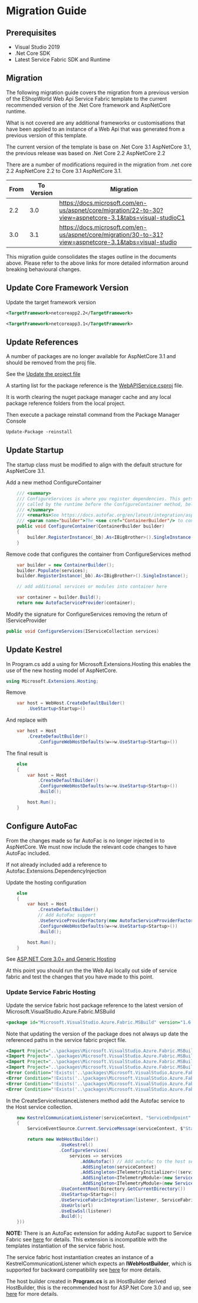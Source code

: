 # Migration Guide

## Prerequisites 

* Visual Studio 2019
* .Net Core SDK
* Latest Service Fabric SDK and Runtime

## Migration

The following migration guide covers the migration from a previous version of the EShopWorld Web Api Service Fabric template to the current recommended version of the .Net Core framework and AspNetCore runtime.

What is not covered are any additional frameworks or customisations that have been applied to an instance of a Web Api that was generated from a previous version of this template.

The current version of the template is base on .Net Core 3.1 AspNetCore 3.1, the previous release was based on .Net Core 2.2 AspNetCore 2.2

There are a number of modifications required in the migration from .net core 2.2 AspNetCore 2.2 to Core 3.1 AspNetCore 3.1.

 From | To Version | Migration
---------|----------|---------
 2.2 | 3.0 | https://docs.microsoft.com/en-us/aspnet/core/migration/22-to-30?view=aspnetcore-3.1&tabs=visual-studioC1
 3.0 | 3.1 | https://docs.microsoft.com/en-us/aspnet/core/migration/30-to-31?view=aspnetcore-3.1&tabs=visual-studio

This migration guide consolidates the stages outline in the documents above. Please refer to the above links for more detailed information around breaking behavioural changes.

## Update Core Framework Version

Update the target framework version

``` xml
<TargetFramework>netcoreapp2.2</TargetFramework>
```

``` xml
<TargetFramework>netcoreapp3.1</TargetFramework>
```

## Update References

A number of packages are no longer available for AspNetCore 3.1 and should be removed from the proj file.

See the [Update the project file](https://docs.microsoft.com/en-us/aspnet/core/migration/22-to-30?view=aspnetcore-3.1&tabs=visual-studio#update-the-project-file)

A starting list for the package reference is the [WebAPIService.csproj](src/content/src/WebAPIService/WebAPIService.csproj) file.

It is worth clearing the nuget package manager cache and any local package reference folders from the local project.

Then execute a package reinstall command from the Package Manager Console

``` ps
Update-Package -reinstall
```

## Update Startup

The startup class must be modified to align with the default structure for AspNetCore 3.1.

Add a new method ConfigureContainer

``` csharp
    /// <summary>
    /// ConfigureServices is where you register dependencies. This gets
    /// called by the runtime before the ConfigureContainer method, below.
    /// </summary>
    /// <remarks>See https://docs.autofac.org/en/latest/integration/aspnetcore.html#asp-net-core-3-0-and-generic-hosting</remarks>
    /// <param name="builder">The <see cref="ContainerBuilder"/> to configure</param>
    public void ConfigureContainer(ContainerBuilder builder)
    {
        builder.RegisterInstance(_bb).As<IBigBrother>().SingleInstance();
    }
```

Remove code that configures the container from ConfigureServices method

``` csharp
    var builder = new ContainerBuilder();
    builder.Populate(services);
    builder.RegisterInstance(_bb).As<IBigBrother>().SingleInstance();

    // add additional services or modules into container here

    var container = builder.Build();
    return new AutofacServiceProvider(container);
```

Modify the signature for ConfigureServices removing the return of IServiceProvider

``` csharp
public void ConfigureServices(IServiceCollection services)
```

## Update Kestrel

In Program.cs add a using for Microsoft.Extensions.Hosting this enables the use of the new hosting model of AspNetCore.

``` csharp
using Microsoft.Extensions.Hosting;
```

Remove

``` csharp
    var host = WebHost.CreateDefaultBuilder()
        .UseStartup<Startup>()
```

And replace with

``` csharp
    var host = Host
        .CreateDefaultBuilder()
            .ConfigureWebHostDefaults(w=>w.UseStartup<Startup>())
```

The final result is

``` csharp
    else
    {
        var host = Host
            .CreateDefaultBuilder()
            .ConfigureWebHostDefaults(w=>w.UseStartup<Startup>())
            .Build();

        host.Run();
    }
```

## Configure AutoFac

From the changes made so far AutoFac is no longer injected in to AspNetCore. We must now include the relevant code changes to have AutoFac included.

If not already included add a reference to Autofac.Extensions.DependencyInjection

Update the hosting configuration

``` csharp
    else
    {
        var host = Host
            .CreateDefaultBuilder()
            // Add AutoFac support
            .UseServiceProviderFactory(new AutofacServiceProviderFactory())
            .ConfigureWebHostDefaults(w=>w.UseStartup<Startup>())
            .Build();

        host.Run();
    }
```

See [ASP.NET Core 3.0+ and Generic Hosting](https://docs.autofac.org/en/latest/integration/aspnetcore.html#asp-net-core-3-0-and-generic-hosting)

At this point you should run the the Web Api locally out side of service fabric and test the changes that you have made to this point.

### Update Service Fabric Hosting

Update the service fabric host package reference to the latest version of Microsoft.VisualStudio.Azure.Fabric.MSBuild

``` xml
<package id="Microsoft.VisualStudio.Azure.Fabric.MSBuild" version="1.6.9" targetFramework="net461" />
```

Note that updating the version of the package does not always up date the referenced paths in the service fabric project file.

``` xml
<Import Project="..\packages\Microsoft.VisualStudio.Azure.Fabric.MSBuild.1.6.9\build\Microsoft.VisualStudio.Azure.Fabric.Application.props" Condition="Exists('..\packages\Microsoft.VisualStudio.Azure.Fabric.MSBuild.1.6.9\build\Microsoft.VisualStudio.Azure.Fabric.Application.props')" />
<Import Project="..\packages\Microsoft.VisualStudio.Azure.Fabric.MSBuild.1.6.9\build\Microsoft.VisualStudio.Azure.Fabric.Application.props" Condition="Exists('..\packages\Microsoft.VisualStudio.Azure.Fabric.MSBuild.1.6.9\build\Microsoft.VisualStudio.Azure.Fabric.Application.props')" />
<Import Project="..\packages\Microsoft.VisualStudio.Azure.Fabric.MSBuild.1.6.9\build\Microsoft.VisualStudio.Azure.Fabric.Application.targets" Condition="Exists('..\packages\Microsoft.VisualStudio.Azure.Fabric.MSBuild.1.6.9\build\Microsoft.VisualStudio.Azure.Fabric.Application.targets')" />
<Import Project="..\packages\Microsoft.VisualStudio.Azure.Fabric.MSBuild.1.6.9\build\Microsoft.VisualStudio.Azure.Fabric.Application.targets" Condition="Exists('..\packages\Microsoft.VisualStudio.Azure.Fabric.MSBuild.1.6.9\build\Microsoft.VisualStudio.Azure.Fabric.Application.targets')" />
<Error Condition="!Exists('..\packages\Microsoft.VisualStudio.Azure.Fabric.MSBuild.1.6.9\build\Microsoft.VisualStudio.Azure.Fabric.Application.props')" Text="Unable to find the '..\packages\Microsoft.VisualStudio.Azure.Fabric.MSBuild.1.6.9\build\Microsoft.VisualStudio.Azure.Fabric.Application.props' file. Please restore the 'Microsoft.VisualStudio.Azure.Fabric.MSBuild' Nuget package." />
<Error Condition="!Exists('..\packages\Microsoft.VisualStudio.Azure.Fabric.MSBuild.1.6.9\build\Microsoft.VisualStudio.Azure.Fabric.Application.props')" Text="Unable to find the '..\packages\Microsoft.VisualStudio.Azure.Fabric.MSBuild.1.6.9\build\Microsoft.VisualStudio.Azure.Fabric.Application.props' file. Please restore the 'Microsoft.VisualStudio.Azure.Fabric.MSBuild' Nuget package." />
<Error Condition="!Exists('..\packages\Microsoft.VisualStudio.Azure.Fabric.MSBuild.1.6.9\build\Microsoft.VisualStudio.Azure.Fabric.Application.targets')" Text="Unable to find the '..\packages\Microsoft.VisualStudio.Azure.Fabric.MSBuild.1.6.9\build\Microsoft.VisualStudio.Azure.Fabric.Application.targets' file. Please restore the 'Microsoft.VisualStudio.Azure.Fabric.MSBuild' Nuget package." />
<Error Condition="!Exists('..\packages\Microsoft.VisualStudio.Azure.Fabric.MSBuild.1.6.9\build\Microsoft.VisualStudio.Azure.Fabric.Application.targets')" Text="Unable to find the '..\packages\Microsoft.VisualStudio.Azure.Fabric.MSBuild.1.6.9\build\Microsoft.VisualStudio.Azure.Fabric.Application.targets' file. Please restore the 'Microsoft.VisualStudio.Azure.Fabric.MSBuild' Nuget package." />
```

In the CreateServiceInstanceListeners method add the Autofac service to the Host service collection.

``` csharp
    new KestrelCommunicationListener(serviceContext, "ServiceEndpoint", (url, listener) =>
    {
        ServiceEventSource.Current.ServiceMessage(serviceContext, $"Starting Kestrel on {url}");

        return new WebHostBuilder()
                    .UseKestrel()
                    .ConfigureServices(
                        services => services
                            .AddAutofac() // Add autofac to the host service collection
                            .AddSingleton(serviceContext)
                            .AddSingleton<ITelemetryInitializer>((serviceProvider) => FabricTelemetryInitializerExtension.CreateFabricTelemetryInitializer(serviceContext))
                            .AddSingleton<ITelemetryModule>(new ServiceRemotingDependencyTrackingTelemetryModule())
                            .AddSingleton<ITelemetryModule>(new ServiceRemotingRequestTrackingTelemetryModule()))
                    .UseContentRoot(Directory.GetCurrentDirectory())
                    .UseStartup<Startup>()
                    .UseServiceFabricIntegration(listener, ServiceFabricIntegrationOptions.None)
                    .UseUrls(url)
                    .UseEswSsl(listener)
                    .Build();
    }))
```

**NOTE:** There is an AutoFac extension for adding AutoFac support to Service Fabric see [here](https://docs.autofac.org/en/latest/integration/servicefabric.html) for details. This extension is incompatible with the templates instantiation of the service fabric host.

The service fabric host instantiation creates an instance of a KestrelCommunicationListener which expects an **IWebHostBuilder**, which is supported for backward compatibility see [here](https://docs.microsoft.com/en-us/aspnet/core/fundamentals/host/web-host?view=aspnetcore-3.1) for more details.

The host builder created in **Program.cs** is an IHostBuilder derived HostBuilder, this is the recommended host for ASP.Net Core 3.0 and up, see [here](https://docs.microsoft.com/en-us/aspnet/core/fundamentals/host/generic-host?view=aspnetcore-3.1) for more details.
